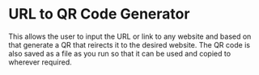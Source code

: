 # URL to QR Code Generator
This allows the user to input the URL or link to any website and based on that generate a QR that reirects it to the desired website. The QR code is also saved as a file as you run so that it can be used and copied to wherever required.
